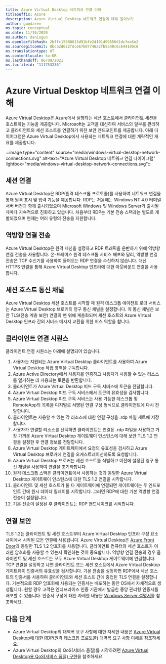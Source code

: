 ```yaml
---
title: Azure Virtual Desktop 네트워크 연결 이해
titleSuffix: Azure
description: Azure Virtual Desktop 네트워크 연결에 대해 알아보기
author: gundarev
ms.topic: conceptual
ms.date: 11/16/2020
ms.author: denisgun
ms.openlocfilehash: 2bffc15980013d91bfe24101499550d1dcfea6e2
ms.sourcegitcommit: 8bca2d622fdce67b07746a2fb5a40c0c644100c6
ms.translationtype: HT
ms.contentlocale: ko-KR
ms.lasthandoff: 06/09/2021
ms.locfileid: "111753236"
---
```

# <a name="understanding-azure-virtual-desktop-network-connectivity"></a>Azure Virtual Desktop 네트워크 연결 이해

Azure Virtual Desktop은 Azure에서 실행되는 세션 호스트에서 클라이언트 세션을 호스트하는 기능을 제공합니다. Microsoft는 고객을 대신하여 서비스의 일부를 관리하고 클라이언트와 세션 호스트를 연결하기 위한 보안 엔드포인트를 제공합니다. 아래 다이어그램은 Azure Virtual Desktop에서 사용되는 네트워크 연결에 대한 개략적인 개요를 제공합니다.

:::image type="content" source="media/windows-virtual-desktop-network-connections.svg" alt-text="Azure Virtual Desktop 네트워크 연결 다이어그램" lightbox="media/windows-virtual-desktop-network-connections.svg":::

## <a name="session-connectivity"></a>세션 연결

Azure Virtual Desktop은 RDP(원격 데스크톱 프로토콜)를 사용하여 네트워크 연결을 통해 원격 표시 및 입력 기능을 제공합니다. RDP는 처음에는 Windows NT 4.0 터미널 서버 버전과 함께 출시되었으며 Microsoft Windows 및 Windows Server가 출시될 때마다 지속적으로 진화하고 있습니다. 처음부터 RDP는 기본 전송 스택과는 별도로 개발되었으며 현재는 여러 유형의 전송을 지원합니다.

## <a name="reverse-connect-transport"></a>역방향 연결 전송

Azure Virtual Desktop은 원격 세션을 설정하고 RDP 트래픽을 운반하기 위해 역방향 연결 전송을 사용합니다. 온-프레미스 원격 데스크톱 서비스 배포와 달리, 역방향 연결 전송은 TCP 수신기를 사용하여 들어오는 RDP 연결을 수신하지 않습니다. 대신 HTTPS 연결을 통해 Azure Virtual Desktop 인프라에 대한 아웃바운드 연결을 사용 합니다.

## <a name="session-host-communication-channel"></a>세션 호스트 통신 채널

Azure Virtual Desktop 세션 호스트를 시작할 때 원격 데스크톱 에이전트 로더 서비스는 Azure Virtual Desktop 브로커의 영구 통신 채널을 설정합니다. 이 통신 채널은 보안 TLS(전송 계층 보안) 연결의 맨 위에 계층화되며 세션 호스트와 Azure Virtual Desktop 인프라 간의 서비스 메시지 교환을 위한 버스 역할을 합니다.

## <a name="client-connection-sequence"></a>클라이언트 연결 시퀀스

클라이언트 연결 시퀀스는 아래에 설명되어 있습니다.

1. 사용자는 지원되는 Azure Virtual Desktop 클라이언트를 사용하여 Azure Virtual Desktop 작업 영역을 구독합니다.
2. Azure Active Directory에서 사용자를 인증하고 사용자가 사용할 수 있는 리소스를 열거하는 데 사용되는 토큰을 반환합니다.
3. 클라이언트가 Azure Virtual Desktop 피드 구독 서비스에 토큰을 전달합니다.
4. Azure Virtual Desktop 피드 구독 서비스에서 토큰의 유효성을 검사합니다.
5. Azure Virtual Desktop 피드 구독 서비스는 사용 가능한 데스크톱 및 RemoteApp의 목록을 디지털로 서명된 연결 구성 형식으로 클라이언트에 다시 전달합니다.
6. 클라이언트는 사용할 수 있는 각 리소스에 대한 연결 구성을 .rdp 파일 세트에 저장합니다.
7. 사용자가 연결할 리소스를 선택하면 클라이언트는 연결된 .rdp 파일을 사용하고 가장 가까운 Azure Virtual Desktop 게이트웨이 인스턴스에 대해 보안 TLS 1.2 연결을 설정한 후 연결 정보를 전달합니다.
8. Azure Virtual Desktop 게이트웨이에서 요청의 유효성을 검사하고 Azure Virtual Desktop 브로커에 연결을 오케스트레이션하도록 요청합니다.
9. Azure Virtual Desktop 브로커는 세션 호스트를 식별하고 이전에 설정된 영구 통신 채널을 사용하여 연결을 초기화합니다.
10. 원격 데스크톱 스택은 클라이언트에서 사용하는 것과 동일한 Azure Virtual Desktop 게이트웨이 인스턴스에 대한 TLS 1.2 연결을 시작합니다.
11. 클라이언트 및 세션 호스트가 둘 다 게이트웨이에 연결되면 게이트웨이는 두 엔드포인트 간에 원시 데이터 릴레이를 시작합니다. 그러면 RDP에 대한 기본 역방향 연결 전송이 설정됩니다.
12. 기본 전송이 설정된 후 클라이언트는 RDP 핸드셰이크를 시작합니다.

## <a name="connection-security"></a>연결 보안

TLS 1.2는 클라이언트 및 세션 호스트부터 Azure Virtual Desktop 인프라 구성 요소 사이에서 시작된 모든 연결에 사용됩니다. Azure Virtual Desktop은 [Azure Front Door](../frontdoor/front-door-faq.yml#what-are-the-current-cipher-suites-supported-by-azure-front-door-)과 동일한 TLS 1.2 암호화를 사용합니다. 클라이언트 컴퓨터와 세션 호스트가 이러한 암호화를 사용할 수 있는지 확인하는 것이 중요합니다.
역방향 연결 전송의 경우 클라이언트 및 세션 호스트는 모두 Azure Virtual Desktop 게이트웨이에 연결합니다. TCP 연결을 설정하고 나면 클라이언트 또는 세션 호스트에서 Azure Virtual Desktop 게이트웨이 인증서의 유효성을 검사합니다.
기본 전송을 설정하면 RDP에서 세션 호스트의 인증서를 사용하여 클라이언트와 세션 호스트 간에 중첩된 TLS 연결을 설정합니다. 기본적으로 RDP 암호화에 사용되는 인증서는 배포하는 동안 OS에서 자체적으로 생성됩니다. 원할 경우 고객은 엔터프라이즈 인증 기관에서 발급한 중앙 관리형 인증서를 배포할 수 있습니다. 인증서 구성에 대한 자세한 내용은 [Windows Server 설명서](/troubleshoot/windows-server/remote/remote-desktop-listener-certificate-configurations)를 참조하세요.

## <a name="next-steps"></a>다음 단계

* Azure Virtual Desktop의 대역폭 요구 사항에 대한 자세한 내용은 [Azure Virtual Desktop에 대한 RDP(원격 데스크톱 프로토콜) 대역폭 요구 사항 이해](rdp-bandwidth.md)를 참조하세요.
* Azure Virtual Desktop의 QoS(서비스 품질)를 시작하려면 [Azure Virtual Desktop용 QoS(서비스 품질) 구현](rdp-quality-of-service-qos.md)을 참조하세요.
